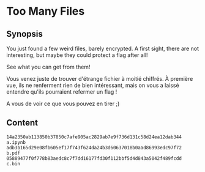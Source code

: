 # Too Many Files

## Synopsis

You just found a few weird files, barely encrypted.
A first sight, there are not interesting, but maybe they could protect a flag after all!

See what you can get from them!


Vous venez juste de trouver d'étrange fichier à moitié chiffrés.
À première vue, ils ne renferment rien de bien intéressant, mais on vous a laissé entendre qu'ils pourraient refermer un flag !

A vous de voir ce que vous pouvez en tirer ;)


## Content

``` text
14a2350ab113850b37850c7afe905ac2829ab7e9f736d131c58d24ea12dab344  a.ipynb
adb3b165d29e08fb605ef17f743f624da24b3d60637018b0aad86993edc97f72  b.pdf
05889477f0f778b83aedc8c7f7dd16177fd30f112bbf5d4d843a5042f489fcdd  c.bin
```

